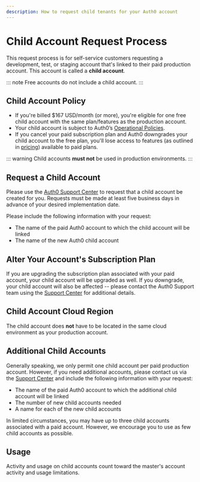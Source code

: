 ```yaml
---
description: How to request child tenants for your Auth0 account
---
```


# Child Account Request Process

This request process is for self-service customers requesting a development, test, or staging account that's linked to their paid production account. This account is called a **child account**.

::: note
Free accounts do not include a child account.
:::

## Child Account Policy

* If you're billed $167 USD/month (or more), you're eligible for one free child account with the same plan/features as the production account.
* Your child account is subject to Auth0’s [Operational Policies](/policies).
* If you cancel your paid subscription plan and Auth0 downgrades your child account to the free plan, you'll lose access to features (as outlined in [pricing](https://auth0.com/pricing)) available to paid plans.

::: warning
Child accounts **must not** be used in production environments.
:::

## Request a Child Account

Please use the [Auth0 Support Center](${env.DOMAIN_URL_SUPPORT}) to request that a child account be created for you. Requests must be made at least five business days in advance of your desired implementation date.

Please include the following information with your request:

* The name of the paid Auth0 account to which the child account will be linked
* The name of the new Auth0 child account

## Alter Your Account's Subscription Plan

If you are upgrading the subscription plan associated with your paid account, your child account will be upgraded as well. If you downgrade, your child account will also be affected -- please contact the Auth0 Support team using the [Support Center](${env.DOMAIN_URL_SUPPORT}) for additional details.

## Child Account Cloud Region

The child account does **not** have to be located in the same cloud environment as your production account.

## Additional Child Accounts

Generally speaking, we only permit one child account per paid production account. However, if you need additional accounts, please contact us via the [Support Center](${env.DOMAIN_URL_SUPPORT}) and include the following information with your request:

* The name of the paid Auth0 account to which the additional child account will be linked
* The number of new child accounts needed
* A name for each of the new child accounts

In limited circumstances, you may have up to three child accounts associated with a paid account. However, we encourage you to use as few child accounts as possible.

## Usage

Activity and usage on child accounts count toward the master's account activity and usage limitations.